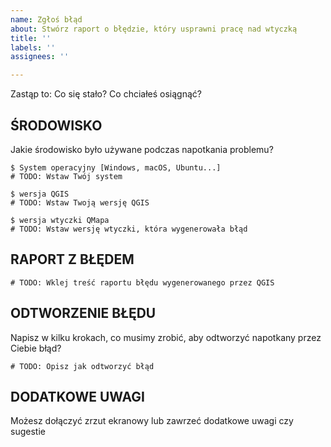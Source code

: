 ```yaml
---
name: Zgłoś błąd
about: Stwórz raport o błędzie, który usprawni pracę nad wtyczką
title: ''
labels: ''
assignees: ''

---
```


Zastąp to: Co się stało? Co chciałeś osiągnąć? 

## ŚRODOWISKO

Jakie środowisko było używane podczas napotkania problemu?

```ver
$ System operacyjny [Windows, macOS, Ubuntu...]
# TODO: Wstaw Twój system

$ wersja QGIS
# TODO: Wstaw Twoją wersję QGIS

$ wersja wtyczki QMapa
# TODO: Wstaw wersję wtyczki, która wygenerowała błąd
```

## RAPORT Z BŁĘDEM
```raport
# TODO: Wklej treść raportu błędu wygenerowanego przez QGIS
```

## ODTWORZENIE BŁĘDU
Napisz w kilku krokach, co musimy zrobić, aby odtworzyć napotkany przez Ciebie błąd?

```opis
# TODO: Opisz jak odtworzyć błąd
```

## DODATKOWE UWAGI
Możesz dołączyć zrzut ekranowy lub zawrzeć dodatkowe uwagi czy sugestie
